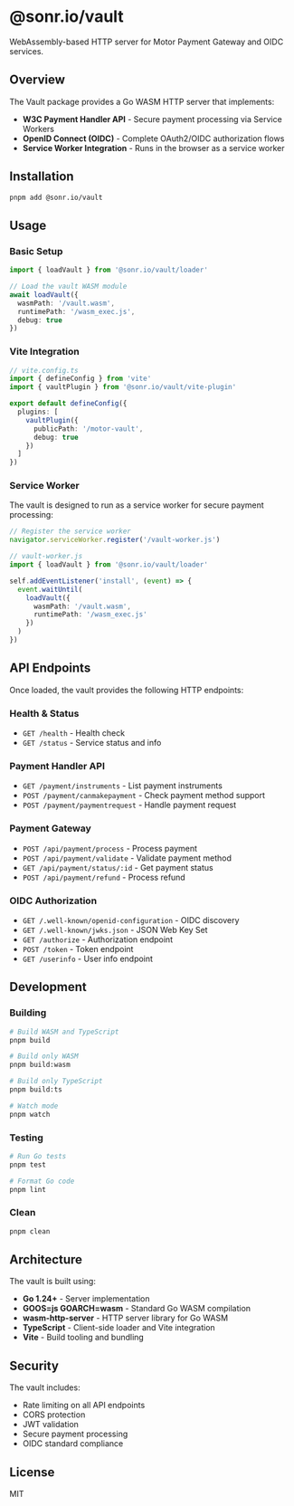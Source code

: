 # @sonr.io/vault

WebAssembly-based HTTP server for Motor Payment Gateway and OIDC services.

## Overview

The Vault package provides a Go WASM HTTP server that implements:

- **W3C Payment Handler API** - Secure payment processing via Service Workers
- **OpenID Connect (OIDC)** - Complete OAuth2/OIDC authorization flows
- **Service Worker Integration** - Runs in the browser as a service worker

## Installation

```bash
pnpm add @sonr.io/vault
```

## Usage

### Basic Setup

```typescript
import { loadVault } from '@sonr.io/vault/loader'

// Load the vault WASM module
await loadVault({
  wasmPath: '/vault.wasm',
  runtimePath: '/wasm_exec.js',
  debug: true
})
```

### Vite Integration

```typescript
// vite.config.ts
import { defineConfig } from 'vite'
import { vaultPlugin } from '@sonr.io/vault/vite-plugin'

export default defineConfig({
  plugins: [
    vaultPlugin({
      publicPath: '/motor-vault',
      debug: true
    })
  ]
})
```

### Service Worker

The vault is designed to run as a service worker for secure payment processing:

```typescript
// Register the service worker
navigator.serviceWorker.register('/vault-worker.js')

// vault-worker.js
import { loadVault } from '@sonr.io/vault/loader'

self.addEventListener('install', (event) => {
  event.waitUntil(
    loadVault({
      wasmPath: '/vault.wasm',
      runtimePath: '/wasm_exec.js'
    })
  )
})
```

## API Endpoints

Once loaded, the vault provides the following HTTP endpoints:

### Health & Status
- `GET /health` - Health check
- `GET /status` - Service status and info

### Payment Handler API
- `GET /payment/instruments` - List payment instruments
- `POST /payment/canmakepayment` - Check payment method support
- `POST /payment/paymentrequest` - Handle payment request

### Payment Gateway
- `POST /api/payment/process` - Process payment
- `POST /api/payment/validate` - Validate payment method
- `GET /api/payment/status/:id` - Get payment status
- `POST /api/payment/refund` - Process refund

### OIDC Authorization
- `GET /.well-known/openid-configuration` - OIDC discovery
- `GET /.well-known/jwks.json` - JSON Web Key Set
- `GET /authorize` - Authorization endpoint
- `POST /token` - Token endpoint
- `GET /userinfo` - User info endpoint

## Development

### Building

```bash
# Build WASM and TypeScript
pnpm build

# Build only WASM
pnpm build:wasm

# Build only TypeScript
pnpm build:ts

# Watch mode
pnpm watch
```

### Testing

```bash
# Run Go tests
pnpm test

# Format Go code
pnpm lint
```

### Clean

```bash
pnpm clean
```

## Architecture

The vault is built using:

- **Go 1.24+** - Server implementation
- **GOOS=js GOARCH=wasm** - Standard Go WASM compilation
- **wasm-http-server** - HTTP server library for Go WASM
- **TypeScript** - Client-side loader and Vite integration
- **Vite** - Build tooling and bundling

## Security

The vault includes:

- Rate limiting on all API endpoints
- CORS protection
- JWT validation
- Secure payment processing
- OIDC standard compliance

## License

MIT
